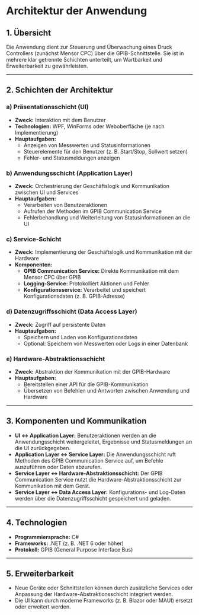﻿# Architektur der Anwendung

## 1. Übersicht

Die Anwendung dient zur Steuerung und Überwachung eines Druck Controllers (zunächst Mensor CPC) über die GPIB-Schnittstelle. Sie ist in mehrere klar getrennte Schichten unterteilt, um Wartbarkeit und Erweiterbarkeit zu gewährleisten.

---

## 2. Schichten der Architektur

### a) Präsentationsschicht (UI)

- **Zweck:** Interaktion mit dem Benutzer
- **Technologien:** WPF, WinForms oder Weboberfläche (je nach Implementierung)
- **Hauptaufgaben:**
    - Anzeigen von Messwerten und Statusinformationen
    - Steuerelemente für den Benutzer (z\. B\. Start/Stop, Sollwert setzen)
    - Fehler- und Statusmeldungen anzeigen

### b) Anwendungsschicht (Application Layer)

- **Zweck:** Orchestrierung der Geschäftslogik und Kommunikation zwischen UI und Services
- **Hauptaufgaben:**
    - Verarbeiten von Benutzeraktionen
    - Aufrufen der Methoden im GPIB Communication Service
    - Fehlerbehandlung und Weiterleitung von Statusinformationen an die UI

### c) Service-Schicht

- **Zweck:** Implementierung der Geschäftslogik und Kommunikation mit der Hardware
- **Komponenten:**
    - **GPIB Communication Service:** Direkte Kommunikation mit dem Mensor CPC über GPIB
    - **Logging-Service:** Protokolliert Aktionen und Fehler
    - **Konfigurationsservice:** Verarbeitet und speichert Konfigurationsdaten (z\. B\. GPIB-Adresse)

### d) Datenzugriffsschicht (Data Access Layer)

- **Zweck:** Zugriff auf persistente Daten
- **Hauptaufgaben:**
    - Speichern und Laden von Konfigurationsdaten
    - Optional: Speichern von Messwerten oder Logs in einer Datenbank

### e) Hardware-Abstraktionsschicht

- **Zweck:** Abstraktion der Kommunikation mit der GPIB-Hardware
- **Hauptaufgaben:**
    - Bereitstellen einer API für die GPIB-Kommunikation
    - Übersetzen von Befehlen und Antworten zwischen Anwendung und Hardware

---

## 3. Komponenten und Kommunikation

- **UI ↔ Application Layer:** Benutzeraktionen werden an die Anwendungsschicht weitergeleitet, Ergebnisse und Statusmeldungen an die UI zurückgegeben.
- **Application Layer ↔ Service Layer:** Die Anwendungsschicht ruft Methoden des GPIB Communication Service auf, um Befehle auszuführen oder Daten abzurufen.
- **Service Layer ↔ Hardware-Abstraktionsschicht:** Der GPIB Communication Service nutzt die Hardware-Abstraktionsschicht zur Kommunikation mit dem Gerät.
- **Service Layer ↔ Data Access Layer:** Konfigurations- und Log-Daten werden über die Datenzugriffsschicht gespeichert und geladen.

---

## 4. Technologien

- **Programmiersprache:** C\#
- **Frameworks:** .NET (z\. B\. .NET 6 oder höher)
- **Protokoll:** GPIB (General Purpose Interface Bus)

---

## 5. Erweiterbarkeit

- Neue Geräte oder Schnittstellen können durch zusätzliche Services oder Anpassung der Hardware-Abstraktionsschicht integriert werden.
- Die UI kann durch moderne Frameworks (z\. B\. Blazor oder MAUI) ersetzt oder erweitert werden.